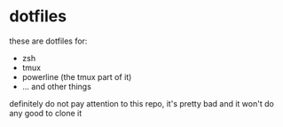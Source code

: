 # dotfiles

these are dotfiles for:

* zsh
* tmux
* powerline (the tmux part of it)
* ... and other things

definitely do not pay attention to this repo, it's pretty bad and it won't do any good to clone it
